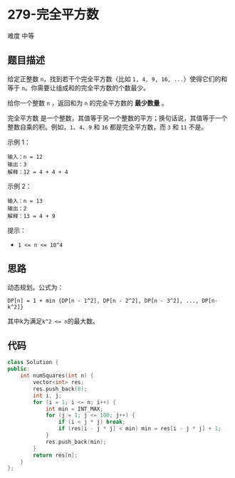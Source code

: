 # 279-完全平方数

难度 中等



## 题目描述

给定正整数 `n`，找到若干个完全平方数（比如 `1, 4, 9, 16, ...`）使得它们的和等于 `n`。你需要让组成和的完全平方数的个数最少。

给你一个整数 `n` ，返回和为 `n` 的完全平方数的 **最少数量** 。

完全平方数 是一个整数，其值等于另一个整数的平方；换句话说，其值等于一个整数自乘的积。例如，`1`、`4`、`9` 和 `16` 都是完全平方数，而 `3` 和 `11` 不是。


示例 1：
```
输入：n = 12
输出：3 
解释：12 = 4 + 4 + 4
```
示例 2：
```
输入：n = 13
输出：2
解释：13 = 4 + 9
```
提示：

- `1 <= n <= 10^4`



## 思路

动态规划。公式为：

`DP[n] = 1 + min {DP[n - 1^2], DP[n - 2^2], DP[n - 3^2], ..., DP[n-k^2]}` 

其中k为满足`k^2 <= n`的最大数。




## 代码

```c++
class Solution {
public:
    int numSquares(int n) {
        vector<int> res;
        res.push_back(0);
        int i, j;
        for (i = 1; i <= n; i++) {
            int min = INT_MAX;
            for (j = 1; j <= 100; j++) {
                if (i < j * j) break;
                if (res[i - j * j] < min) min = res[i - j * j] + 1;
            }
            res.push_back(min);
        }
        return res[n];
    }
};
```

